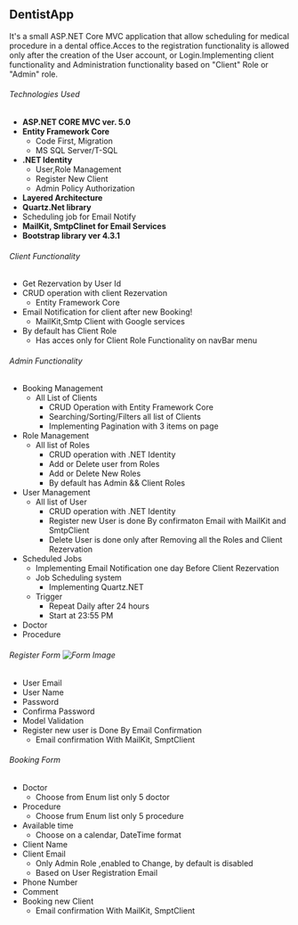 ## DentistApp

It's a small ASP.NET Core MVC application that allow scheduling for medical procedure in a dental office.Acces to the registration functionality is allowed only after the creation of the User account, or Login.Implementing client functionality and Administration functionality based on "Client" Role or "Admin" role.
###### Technologies Used
- **ASP.NET CORE MVC ver. 5.0**
- **Entity Framework Core**
  - Code First, Migration
  - MS SQL Server/T-SQL
- **.NET Identity**
  - User,Role Management
  - Register New Client
  - Admin Policy Authorization
- **Layered Architecture**
- **Quartz.Net library**
 - Scheduling job for Email Notify
- **MailKit, SmtpClinet for Email Services**
- **Bootstrap library ver 4.3.1**
    
###### Client Functionality
- Get Rezervation by User Id
- CRUD operation with client Rezervation
  - Entity Framework Core
- Email Notification for client after new Booking!
  - MailKit,Smtp Client with Google services
- By default has Client Role
  - Has acces only for Client Role Functionality on navBar menu

###### Admin Functionality
- Booking Management
  - All List of Clients
    - CRUD Operation with Entity Framework Core
    - Searching/Sorting/Filters all list of Clients
    - Implementing Pagination with 3 items on page 
- Role Management
  - All list of Roles
     - CRUD operation with .NET Identity
     - Add or Delete user from Roles
     - Add or Delete New Roles
     - By default has Admin && Client Roles 
- User Management
  - All list of User
    - CRUD operation with .NET Identity
    - Register new User is done By confirmaton Email with MailKit and SmtpClient
    - Delete User is done only after Removing all the Roles and Client Rezervation
- Scheduled Jobs
  - Implementing Email Notification one day Before Client Rezervation
  - Job Scheduling system
    - Implementing Quartz.NET 
  - Trigger
    - Repeat Daily after 24 hours
    - Start at 23:55 PM 
- Doctor
- Procedure

###### Register Form ![Form Image](/DentistApp/PrntScrProject/RegisterForm.jpg "Optional Title")
- User Email
- User Name
- Password
- Confirma Password
- Model Validation
- Register new user is Done By Email Confirmation
  - Email confirmation With MailKit, SmptClient

###### Booking Form 
- Doctor
  - Choose from Enum list only 5 doctor
- Procedure
  - Choose frum Enum list only 5 procedure
- Available time
  - Choose on a calendar, DateTime format
- Client Name
- Client Email
  - Only Admin Role ,enabled to Change, by default is disabled
  - Based on User Registration Email
- Phone Number
- Comment
- Booking new Client
  - Email confirmation With MailKit, SmptClient